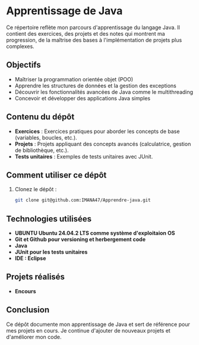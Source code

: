 # Apprentissage de Java

Ce répertoire reflète mon parcours d'apprentissage du langage Java. Il contient des exercices, des projets et des notes qui montrent ma progression, de la maîtrise des bases à l'implémentation de projets plus complexes.

## Objectifs

- Maîtriser la programmation orientée objet (POO)
- Apprendre les structures de données et la gestion des exceptions
- Découvrir les fonctionnalités avancées de Java comme le multithreading
- Concevoir et développer des applications Java simples

## Contenu du dépôt

- **Exercices** : Exercices pratiques pour aborder les concepts de base (variables, boucles, etc.).
- **Projets** : Projets appliquant des concepts avancés (calculatrice, gestion de bibliothèque, etc.).
- **Tests unitaires** : Exemples de tests unitaires avec JUnit.

## Comment utiliser ce dépôt

1. Clonez le dépôt :
   ```bash
   git clone git@github.com:IMANA47/Apprendre-java.git

## Technologies utilisées
- **UBUNTU Ubuntu 24.04.2 LTS comme système d'exploitaion OS**
- **Git et Github pour versioning et herbergement code**
- **Java**
- **JUnit pour les tests unitaires**
- **IDE : Eclipse**

## Projets réalisés
- **Encours**
  
## Conclusion

Ce dépôt documente mon apprentissage de Java et sert de référence pour mes projets en cours. Je continue d'ajouter de nouveaux projets et d'améliorer mon code.
